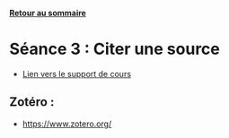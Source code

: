 **[Retour au sommaire](README.md)**

# Séance 3 : Citer une source

- [Lien vers le support de cours](https://docs.google.com/presentation/d/161vQD_NHUXFeXXORTWd2KDtDFsGfGfURbziZOWiBP2Y/edit?usp=sharing)

## Zotéro : 
- https://www.zotero.org/
